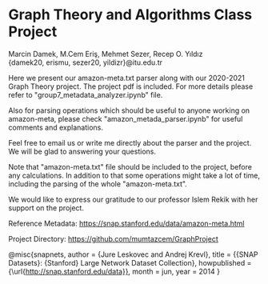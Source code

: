 # Graph Theory and Algorithms Class Project
Marcin Damek, M.Cem Eriş, Mehmet Sezer, Recep O. Yıldız<br>
{damek20, erismu, sezer20, yildizr}@itu.edu.tr

Here we present our amazon-meta.txt parser along with our 2020-2021 Graph Theory project.
The project pdf is included. For more details please refer to "group7_metadata_analyzer.ipynb" file.

Also for parsing operations which should be useful to anyone working on amazon-meta, 
please check "amazon_metada_parser.ipynb" for useful comments and explanations.

Feel free to email us or write me directly about the parser and the project. We will be glad to answering your questions.

Note that "amazon-meta.txt" file should be included to the project, before any calculations.
In addition to that some operations might take a lot of time, including the parsing of the whole "amazon-meta.txt".

We would like to express our gratitude to our professor Islem Rekik with her support on the project.

Reference Metadata: https://snap.stanford.edu/data/amazon-meta.html

Project Directory: https://github.com/mumtazcem/GraphProject

@misc{snapnets,
  author       = {Jure Leskovec and Andrej Krevl},
  title        = {{SNAP Datasets}: {Stanford} Large Network Dataset Collection},
  howpublished = {\url{http://snap.stanford.edu/data}},
  month        = jun,
  year         = 2014
}
